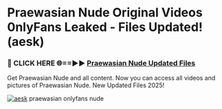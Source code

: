 # Praewasian Nude Original Videos 0nlyFans Leaked - Files Updated! (aesk)

<h3>🔴 CLICK HERE 🌐==►► <a href="https://tinyurl.com/yrmya6cz" rel="nofollow">Praewasian Nude Updated Files</a></h3>

Get Praewasian Nude and all content. Now you can access all videos and pictures of Praewasian Nude. New Updated Files 2025!

[![aesk](https://i.imgur.com/FMdXYCs.gif)](https://tinyurl.com/yrmya6cz)
praewasian onlyfans nude